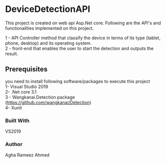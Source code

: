 # DeviceDetectionAPI

This project is created on web api Asp.Net core. Following are the API's and functionalities implemented on this project.

1 -  API Controller method that classify the device in terms of its type (tablet, phone, desktop) and its operating system.<br/>
2 -  front-end that enables the user to start the detection and outputs the result.

## Prerequisites
you need to install following software/packages to execute this project<br/>
1- Visual Studio 2019<br/>
2- .Net core 3.1<br/>
3 - Wangkanai.Detection package (https://github.com/wangkanai/Detection)<br/>
4- Xunit<br/>

### Built With
VS2019

### Author
Agha Rameez Ahmed
